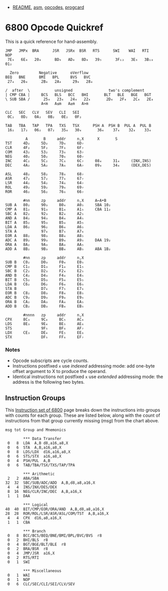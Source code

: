 - [README](README.md), [asm](asm.md), [opcodes](opcodes.md),
  [progcard](progcard)

6800 Opcode Quickref
====================

This is a quick reference for hand-assembly.

    JMP   JMPx  BRA      JSR   JSRx  BSR   RTS      SWI    WAI   RTI     NOP
     7E₉   6E₈   20₄      BD₉   AD₈   8D₈   39₅      3F₁₂   3E₉   3B₁₀    01₂

      Zero         Negative      oVerflow
    BEQ   BNE      BMI   BPL     BVS   BVC
     27₄   26₄      2B₄   2A₄     29₄   28₄

    /  after  \           unsigned                two's complement
    | CMP CBA |     BCS   BLS   BCC   BHI       BLT   BLE   BGE   BGT
    \ SUB SBA /      25₄   23₄   24₄   22₄       2D₄   2F₄   2C₄   2E₄
                    A<m   A≤m   A≥m   A>m

    CLC   SEC   CLV   SEV   CLI   SEI
     0C₂   0D₂   0A₂   0B₂   0E₂   0F₂

    TAB   TBA   TAP   TPA   TXS   TSX      PSH A  PSH B  PUL A  PUL B
     16₂   17₂   06₂   07₂   35₄   30₄       36₄    37₄    32₄    33₄

             A       B     addr     n,X      X       S
    TST     4D₂     5D₂     7D₆     6D₇
    CLR     4F₂     5F₂     7F₆     6F₇
    COM     43₂     53₂     73₆     63₇
    NEG     40₂     50₂     70₆     60₇
    INC     4C₂     5C₂     7C₆     6C₇     08₄     31₄     (INX,INS)
    DEC     4A₂     5A₂     7A₆     6A₇     09₄     34₄     (DEX,DES)

    ASL     48₂     58₂     78₆     68₇
    ASR     47₂     57₂     77₆     67₇
    LSR     44₂     54₂     74₆     64₇
    ROL     49₂     59₂     79₆     69₇
    ROR     46₂     56₂     76₆     66₇

            #nn     zp     addr     n,X     A←A•B
    SUB A   80₂     90₃     B0₄     A0₅     SBA 10₂
    CMP A   81₂     91₃     B1₄     A1₅     CBA 11₂
    SBC A   82₂     92₃     B2₄     A2₅
    AND A   84₂     94₃     B4₄     A4₅
    BIT A   85₂     95₃     B5₄     A5₅
    LDA A   86₂     96₂     B6₄     A6₅
    STA A           97₄     B7₅     A7₆
    EOR A   88₂     98₃     B8₄     A8₅
    ADC A   89₂     99₃     B9₄     A9₅     DAA 19₂
    ORA A   8A₂     9A₃     BA₄     AA₅
    ADD A   8B₂     9B₃     BB₄     AB₅     ABA 1B₂

            #nn     zp     addr     n,X
    SUB B   C0₂     D0₃     F0₄     E0₅
    CMP B   C1₂     D1₃     F1₄     E1₅
    SBC B   C2₂     D2₃     F2₄     E2₅
    AND B   C4₂     D4₃     F4₄     E4₅
    BIT B   C5₂     D5₃     F5₄     E5₅
    LDA B   C6₂     D6₂     F6₄     E6₅
    STA B           D7₄     F7₅     E7₆
    EOR B   C8₂     D8₃     F8₄     E8₅
    ADC B   C9₂     D9₃     F9₄     E9₅
    ORA B   CA₂     DA₃     FA₄     EA₅
    ADD B   CB₂     DB₃     FB₄     EB₅

            #nnnn   zp     addr     n,X
    CPX     8C₃     9C₄     BC₅     AC₆
    LDS     8E₃     9E₄     BE₅     AE₆
    STS             9F₅     BF₆     AF₇
    LDX     CE₃     DE₄     FE₅     EE₆
    STX             DF₅     FF₆     EF₇

### Notes

- Opcode subscripts are cycle counts.
- Instructions postfixed `x` use _indexed_ addressing mode: add one-byte
  offset argument to X to produce the operand.
- Identical instructions not postfixed `x` use _extended_ addressing mode:
  the address is the following two bytes.


Instruction Groups
------------------

This [Instruction set of 6800][tp-is68] page breaks down the instructions
into groups with counts for each group. These are listed below, along with
the count of instructions from that group currently missing (_msg_) from
the chart above.

    msg tot Group and Mnemonics

            *** Data Transfer
     0   8  LDA  A,B d8,a16,a8,X
     0   6  STA  A,B,a16,a8,X
     0   8  LDS/LDX  d16,a16,a8,X
     0   6  STS/STX  a16,a8,X
     0   4  PSH/PUL  A,B
     0   6  TAB/TBA/TSX/TXS/TAP/TPA

            *** Arithmetic
     2   2  ABA/SBA
    32  32  SBC/SUB/ADC/ADD  A,B,d8,a8,a16,X
     4   4  INS/INX/DES/DEX
     8  16  NEG/CLR/INC/DEC  A,B,a16,X
     1   1  DAA

            *** Logical
    40  40  BIT/CMP/EOR/ORA/AND  A,B,d8,a8,a16,X
    28  28  ROR/ROL/LSR/ASR/ASL/COM/TST  A,B,a16,X
     4   4  CPX  d16,a8,a16,X
     1   1  CBA

            *** Branch
     0   8  BCC/BCS/BEQ/BNE/BMI/BPL/BVC/BVS  r8
     0   2  BHI/BLS  r8
     0   4  BGT/BGE/BLT/BLE  r8
     0   2  BRA/BSR  r8
     0   4  JMP/JSR  a16,X
     0   2  RTS/RTI
     0   1  SWI

            *** Miscellaneous
     0   1  WAI
     0   1  NOP
     0   6  CLC/SEC/CLI/SEI/CLV/SEV



<!-------------------------------------------------------------------->
[tp-is68]: https://www.tutorialspoint.com/instruction-set-of-6800

